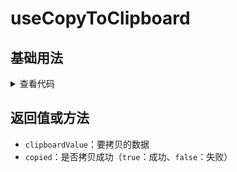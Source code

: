 <script setup>
import copyToClipboard from './copyToClipboard.vue'
</script>

# useCopyToClipboard

<ClientOnly>
  <description description="拷贝" /> 
</ClientOnly>

## 基础用法
<ClientOnly>
  <copyToClipboard />
</ClientOnly>
<details>

<summary>查看代码</summary>

<<< @/hooks/useCopyToClipboard/copyToClipboard.vue

</details>

## 返回值或方法

- `clipboardValue`：要拷贝的数据  
- `copied`：是否拷贝成功（`true`：成功、`false`：失败）